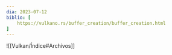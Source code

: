 ```yaml
---
dia: 2023-07-12
biblio: [
	https://vulkano.rs/buffer_creation/buffer_creation.html	
]
---
```










![[Vulkan/Índice#Archivos]]